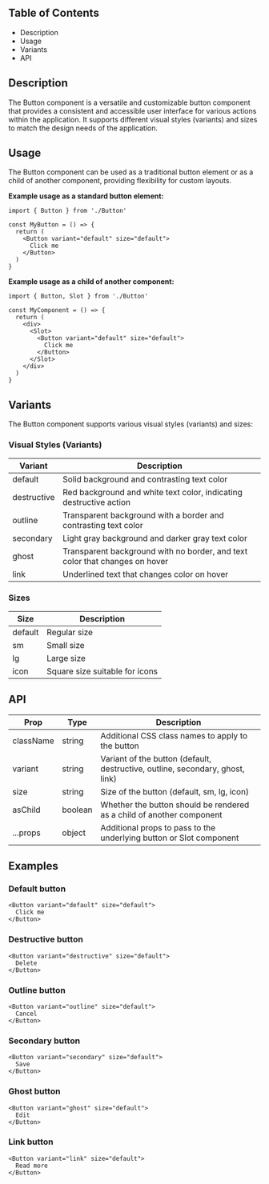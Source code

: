 ## Table of Contents

- Description
- Usage
- Variants
- API

## Description

The Button component is a versatile and customizable button component that provides a consistent and accessible user interface for various actions within the application. It supports different visual styles (variants) and sizes to match the design needs of the application.

## Usage

The Button component can be used as a traditional button element or as a child of another component, providing flexibility for custom layouts.

**Example usage as a standard button element:**

```tsx
import { Button } from './Button'

const MyButton = () => {
  return (
    <Button variant="default" size="default">
      Click me
    </Button>
  )
}
```

**Example usage as a child of another component:**

```tsx
import { Button, Slot } from './Button'

const MyComponent = () => {
  return (
    <div>
      <Slot>
        <Button variant="default" size="default">
          Click me
        </Button>
      </Slot>
    </div>
  )
}
```

## Variants

The Button component supports various visual styles (variants) and sizes:

### Visual Styles (Variants)

| Variant | Description |
|---|---|
| default | Solid background and contrasting text color |
| destructive | Red background and white text color, indicating destructive action |
| outline | Transparent background with a border and contrasting text color |
| secondary | Light gray background and darker gray text color |
| ghost | Transparent background with no border, and text color that changes on hover |
| link | Underlined text that changes color on hover |

### Sizes

| Size | Description |
|---|---|
| default | Regular size |
| sm | Small size |
| lg | Large size |
| icon | Square size suitable for icons |

## API

| Prop | Type | Description |
|---|---|---|
| className | string | Additional CSS class names to apply to the button |
| variant | string | Variant of the button (default, destructive, outline, secondary, ghost, link) |
| size | string | Size of the button (default, sm, lg, icon) |
| asChild | boolean | Whether the button should be rendered as a child of another component |
| ...props | object | Additional props to pass to the underlying button or Slot component |

## Examples

### Default button

```tsx
<Button variant="default" size="default">
  Click me
</Button>
```

### Destructive button

```tsx
<Button variant="destructive" size="default">
  Delete
</Button>
```

### Outline button

```tsx
<Button variant="outline" size="default">
  Cancel
</Button>
```

### Secondary button

```tsx
<Button variant="secondary" size="default">
  Save
</Button>
```

### Ghost button

```tsx
<Button variant="ghost" size="default">
  Edit
</Button>
```

### Link button

```tsx
<Button variant="link" size="default">
  Read more
</Button>
```